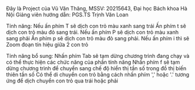 Đây là Project của Vũ Văn Thăng, MSSV: 20215643, Đại học Bách khoa Hà Nội
Giảng viên hướng dẫn: PGS.TS Trịnh Văn Loan

Tính năng:
Nếu ấn phím T sẽ dịch con trỏ màu xanh sang trái
Ấn phím t sẽ dịch con trỏ màu đỏ sang trái.
Nếu ấn phím P sẽ dịch con trỏ màu xanh sang phải
Ấn phím p sẽ dịch con trỏ màu đỏ sang phải.
Nếu ấn phím i thì sẽ Zoom đoạn tín hiệu giữa 2 con trỏ

Tính năng bổ sung:
Nhấn phím Tab sẽ tạm dừng chương trình đang chạy và có thể thực hiện các chức năng của phần tính năng
Nhấn phím f sẽ tạm dừng chương trình để chuyển sang chế độ hiển thị tần số trong đồ thị biến thiên tần số
Có thể di chuyển con trỏ bằng cách nhấn phím ',' hoặc '.' tương ứng để dịch chuyển con trỏ qua trái hoặc phải
